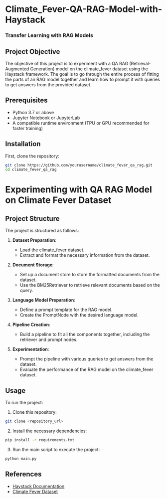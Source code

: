 # Climate_Fever-QA-RAG-Model-with-Haystack
### Transfer Learning with RAG Models

## Project Objective
The objective of this project is to experiment with a QA RAG (Retrieval-Augmented Generation) model on the climate_fever dataset using the Haystack framework. The goal is to go through the entire process of fitting the parts of an RAG model together and learn how to prompt it with queries to get answers from the provided dataset.

## Prerequisites
- Python 3.7 or above
- Jupyter Notebook or JupyterLab
- A compatible runtime environment (TPU or GPU recommended for faster training)

## Installation
First, clone the repository:
```bash
git clone https://github.com/yourusername/climate_fever_qa_rag.git
cd climate_fever_qa_rag
```

# Experimenting with QA RAG Model on Climate Fever Dataset

## Project Structure

The project is structured as follows:

1. **Dataset Preparation**:
   - Load the climate_fever dataset.
   - Extract and format the necessary information from the dataset.

2. **Document Storage**:
   - Set up a document store to store the formatted documents from the dataset.
   - Use the BM25Retriever to retrieve relevant documents based on the query.

3. **Language Model Preparation**:
   - Define a prompt template for the RAG model.
   - Create the PromptNode with the desired language model.

4. **Pipeline Creation**:
   - Build a pipeline to fit all the components together, including the retriever and prompt nodes.

5. **Experimentation**:
   - Prompt the pipeline with various queries to get answers from the dataset.
   - Evaluate the performance of the RAG model on the climate_fever dataset.

## Usage

To run the project:

1. Clone this repository:
```bash
git clone <repository_url>
```
2. Install the necessary dependencies:
```bash
pip install -r requirements.txt
```

3. Run the main script to execute the project:
```bash
python main.py
```

## References

- [Haystack Documentation](https://haystack.deepset.ai/)
- [Climate Fever Dataset](<link_to_dataset>)
